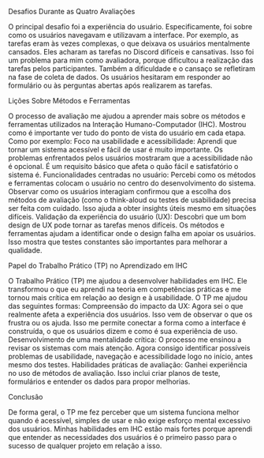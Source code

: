 Desafios Durante as Quatro Avaliações

O principal desafio foi a experiência do usuário. Especificamente, foi sobre como os usuários navegavam e utilizavam a interface. Por exemplo, as tarefas eram às vezes complexas, o que deixava os usuários mentalmente cansados. Eles acharam as tarefas no Discord difíceis e cansativas. Isso foi um problema para mim como avaliadora, porque dificultou a realização das tarefas pelos participantes. Também a dificuldade e o cansaço se refletiram na fase de coleta de dados. Os usuários hesitaram em responder ao formulário ou às perguntas abertas após realizarem as tarefas.

Lições Sobre Métodos e Ferramentas

O processo de avaliação me ajudou a aprender mais sobre os métodos e ferramentas utilizados na Interação Humano-Computador (IHC). Mostrou como é importante ver tudo do ponto de vista do usuário em cada etapa. Como por exemplo:
Foco na usabilidade e acessibilidade: Aprendi que tornar um sistema acessível e fácil de usar é muito importante. Os problemas enfrentados pelos usuários mostraram que a acessibilidade não é opcional. É um requisito básico que afeta o quão fácil e satisfatório o sistema é.
Funcionalidades centradas no usuário: Percebi como os métodos e ferramentas colocam o usuário no centro do desenvolvimento do sistema. Observar como os usuários interagiam confirmou que a escolha dos métodos de avaliação (como o think-aloud ou testes de usabilidade) precisa ser feita com cuidado. Isso ajuda a obter insights úteis mesmo em situações difíceis.
Validação da experiência do usuário (UX): Descobri que um bom design de UX pode tornar as tarefas menos difíceis. Os métodos e ferramentas ajudam a identificar onde o design falha em apoiar os usuários. Isso mostra que testes constantes são importantes para melhorar a qualidade.

Papel do Trabalho Prático (TP) no Aprendizado em IHC

O Trabalho Prático (TP) me ajudou a desenvolver habilidades em IHC. Ele transformou o que eu aprendi na teoria em competências práticas e me tornou mais crítica em relação ao design e à usabilidade. O TP me ajudou das seguintes formas:
Compreensão do impacto da UX: Agora sei o que realmente afeta a experiência dos usuários. Isso vem de observar o que os frustra ou os ajuda. Isso me permite conectar a forma como a interface é construída, o que os usuários dizem e como é sua experiência de uso.
Desenvolvimento de uma mentalidade crítica: O processo me ensinou a revisar os sistemas com mais atenção. Agora consigo identificar possíveis problemas de usabilidade, navegação e acessibilidade logo no início, antes mesmo dos testes.
Habilidades práticas de avaliação: Ganhei experiência no uso de métodos de avaliação. Isso inclui criar planos de teste, formulários e entender os dados para propor melhorias.

Conclusão

De forma geral, o TP me fez perceber que um sistema funciona melhor quando é acessível, simples de usar e não exige esforço mental excessivo dos usuários. Minhas habilidades em IHC estão mais fortes porque aprendi que entender as necessidades dos usuários é o primeiro passo para o sucesso de qualquer projeto em relação a isso.
